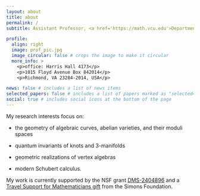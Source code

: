 ```yaml
---
layout: about
title: about
permalink: /
subtitle: Assistant Professor, <a href='https://math.vcu.edu'>Department of Mathematics and Applied Mathematics</a>, <a href='https://www.vcu.edu'>Virginia Commonwealth University</a>

profile:
  align: right
  image: prof_pic.jpg
  image_circular: false # crops the image to make it circular
  more_info: >
    <p>office: Harris Hall 4173</p>
    <p>1015 Floyd Avenue Box 842014</p>
    <p>Richmond, VA 23284-2014, USA</p>

news: false # includes a list of news items
selected_papers: false # includes a list of papers marked as "selected={true}"
social: true # includes social icons at the bottom of the page
---
```



My research interests focus on:

- the geometry of algebraic curves, abelian varieties, and their moduli spaces

- quantum invariants of knots and 3-manifolds

- geometric realizations of vertex algebras

- modern Schubert calculus.

My work is currently supported by the NSF grant <a href="https://www.nsf.gov/awardsearch/showAward?AWD_ID=2404896">DMS-2404896</a> and a <a href="https://www.simonsfoundation.org/grant/travel-support-for-mathematicians/?tab=awardees">Travel Support for Mathematicians gift</a> from the Simons Foundation.
